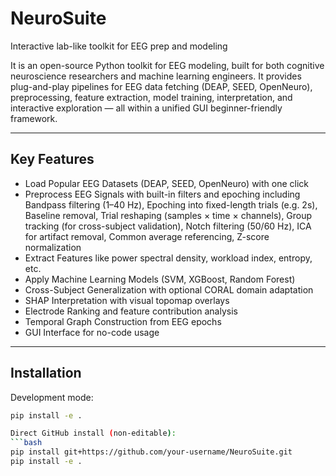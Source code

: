 # NeuroSuite
Interactive lab-like toolkit for EEG prep and modeling

It is an open-source Python toolkit for EEG modeling, built for both cognitive neuroscience researchers and machine learning engineers. It provides plug-and-play pipelines for EEG data fetching (DEAP, SEED, OpenNeuro), preprocessing, feature extraction, model training, interpretation, and interactive exploration — all within a unified GUI beginner-friendly framework.

---

## Key Features
- Load Popular EEG Datasets (DEAP, SEED, OpenNeuro) with one click
- Preprocess EEG Signals with built-in filters and epoching including Bandpass filtering (1–40 Hz), Epoching into fixed-length trials (e.g. 2s), Baseline removal, Trial reshaping (samples × time × channels), Group tracking (for cross-subject validation), Notch filtering (50/60 Hz), ICA for artifact removal, Common average referencing, Z-score normalization
- Extract Features like power spectral density, workload index, entropy, etc.
- Apply Machine Learning Models (SVM, XGBoost, Random Forest)
- Cross-Subject Generalization with optional CORAL domain adaptation
- SHAP Interpretation with visual topomap overlays
- Electrode Ranking and feature contribution analysis
- Temporal Graph Construction from EEG epochs
- GUI Interface for no-code usage

---

## Installation
Development mode:
```bash
pip install -e .

Direct GitHub install (non-editable):
```bash
pip install git+https://github.com/your-username/NeuroSuite.git
pip install -e .
